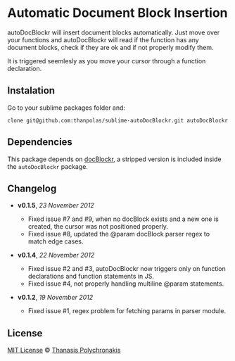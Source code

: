 # Automatic Document Block Insertion

autoDocBlockr will insert document blocks automatically. Just move over your functions and autoDocBlockr will read if the function has any document blocks, check if they are ok and if not properly modify them.

It is triggered seemlesly as you move your cursor through a function declaration.

## Instalation

Go to your sublime packages folder and:

```shell
clone git@github.com:thanpolas/sublime-autoDocBlockr.git autoDocBlockr
```

## Dependencies

This package depends on [docBlockr](https://github.com/spadgos/sublime-jsdocs), a stripped version is included inside the `autoDocBlockr` package.

## Changelog
- **v0.1.5**, *23 November 2012*
  - Fixed issue #7 and #9, when no docBlock exists and a new one is created, the cursor was not positioned properly.
  - Fixed issue #8, updated the @param docBlock parser regex to match edge cases.

- **v0.1.4**, *22 November 2012*
  - Fixed issue #2 and #3, autoDocBlockr now triggers only on function declarations and function statements in JS.
  - Fixed issue #4, not properly handling multiline @param statements.

- **v0.1.2**, *19 November 2012*
  - Fixed issue #1, regex problem for fetching params in parser module.

## License

[MIT License](http://en.wikipedia.org/wiki/MIT_License)
© [Thanasis Polychronakis](https://github.com/thanpolas)
